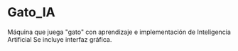 # Gato_IA
Máquina que juega "gato" con aprendizaje e implementación de Inteligencia Artificial
Se incluye interfaz gráfica. 
